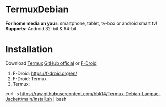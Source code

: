 # TermuxDebian
<b>For home media on your:</b> smartphone, tablet, tv-box or android smart tv!
<br><b>Supports:</b> Android 32-bit & 64-bit
# Installation
Download <a href="https://wiki.termux.com/wiki/Main_Page" target="_blank">Termux</a> <a href="https://github.com/termux/termux-app/releases" target="_blank">GitHub official</a> or <a href="https://f-droid.org/ru/packages/com.termux/" target="_blank">F-Droid</a>

1. F-Droid: https://f-droid.org/en/
2. F-Droid: Termux
3. Termux:

curl -s https://raw.githubusercontent.com/bbk14/Termux-Debian-Lampac-Jackett/main/install.sh | bash

